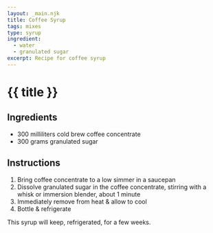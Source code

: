 ```yaml
---
layout: _main.njk
title: Coffee Syrup
tags: mixes
type: syrup
ingredient:
  - water
  - granulated sugar
excerpt: Recipe for coffee syrup
---
```


<!-- markdownlint-disable MD025 -->
# {{ title }}
<!-- markdownlint-enable MD025 -->

## Ingredients

* 300 milliliters cold brew coffee concentrate
* 300 grams granulated sugar

## Instructions

1. Bring coffee concentrate to a low simmer in a saucepan
2. Dissolve granulated sugar in the coffee concentrate, stirring with a whisk or immersion blender, about 1 minute
3. Immediately remove from heat & allow to cool
4. Bottle & refrigerate

<tiki-callout type="note">

  This syrup will keep, refrigerated, for a few weeks.

</tiki-callout>

<div
  data-cat[0]="Syrup"
  data-ingredient[0]="Water"
  data-ingredient[1]="Coffee concentrate, cold-brew"
  data-pagefind-filter="
    Category[data-cat[0]],
    Ingredient[data-ingredient[0]],
    Ingredient[data-ingredient[1]]
  "
>
</div>
